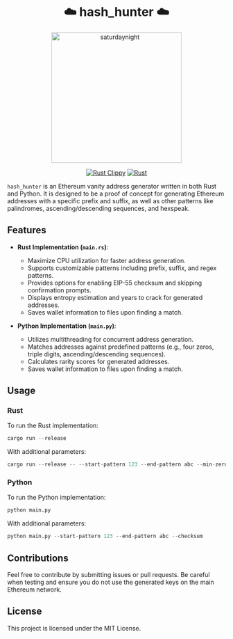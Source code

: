 <h1 align="center">☁️ hash_hunter ☁️</h1>


<p align="center">
  <img src="./saturdaynight.gif" alt="saturdaynight" width="300" />
</p>

<p align="center">
  <a href="https://github.com/ursisterbtw/hash_hunter/actions/workflows/rust-clippy.yml"><img src="https://github.com/ursisterbtw/hash_hunter/actions/workflows/rust-clippy.yml/badge.svg" alt="Rust Clippy"></a>
  <a href="https://github.com/ursisterbtw/hash_hunter/actions/workflows/rust.yml"><img src="https://github.com/ursisterbtw/hash_hunter/actions/workflows/rust.yml/badge.svg" alt="Rust"></a>
</p>

`hash_hunter` is an Ethereum vanity address generator written in both Rust and Python. It is designed to be a proof of concept for generating Ethereum addresses with a specific prefix and suffix, as well as other patterns like palindromes, ascending/descending sequences, and hexspeak.
## Features

- **Rust Implementation (`main.rs`)**:
  - Maximize CPU utilization for faster address generation.
  - Supports customizable patterns including prefix, suffix, and regex patterns.
  - Provides options for enabling EIP-55 checksum and skipping confirmation prompts.
  - Displays entropy estimation and years to crack for generated addresses.
  - Saves wallet information to files upon finding a match.

- **Python Implementation (`main.py`)**:
  - Utilizes multithreading for concurrent address generation.
  - Matches addresses against predefined patterns (e.g., four zeros, triple digits, ascending/descending sequences).
  - Calculates rarity scores for generated addresses.
  - Saves wallet information to files upon finding a match.

## Usage

### Rust

To run the Rust implementation:

```rust
cargo run --release
```

With additional parameters:

```rust
cargo run --release -- --start-pattern 123 --end-pattern abc --min-zeros 5
```

### Python

To run the Python implementation:

```python
python main.py
```

With additional parameters:

```python
python main.py --start-pattern 123 --end-pattern abc --checksum
```

## Contributions

Feel free to contribute by submitting issues or pull requests. Be careful when testing and ensure you do not use the generated keys on the main Ethereum network.

## License

This project is licensed under the MIT License.
